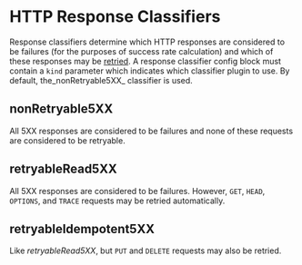 # HTTP Response Classifiers

Response classifiers determine which HTTP responses are considered to
be failures (for the purposes of success rate calculation) and which
of these responses may be [retried](retries.md). A response classifier
config block must contain a `kind` parameter which indicates which classifier
plugin to use.  By default, the_nonRetryable5XX_ classifier is used.

## nonRetryable5XX

All 5XX responses are considered to be failures and none of these
requests are considered to be retryable.

## retryableRead5XX

All 5XX responses are considered to be failures. However, `GET`,
`HEAD`, `OPTIONS`, and `TRACE` requests may be retried automatically.

## retryableIdempotent5XX

Like _retryableRead5XX_, but `PUT` and `DELETE` requests may also be
retried.